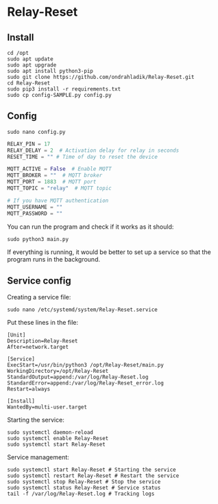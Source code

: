 # Relay-Reset

## Install

```console
cd /opt
sudo apt update
sudo apt upgrade
sudo apt install python3-pip
sudo git clone https://github.com/ondrahladik/Relay-Reset.git  
cd Relay-Reset
sudo pip3 install -r requirements.txt
sudo cp config-SAMPLE.py config.py
```

## Config
```console
sudo nano config.py
```

```python
RELAY_PIN = 17
RELAY_DELAY = 2  # Activation delay for relay in seconds
RESET_TIME = "" # Time of day to reset the device

MQTT_ACTIVE = False  # Enable MQTT
MQTT_BROKER = ""  # MQTT broker
MQTT_PORT = 1883  # MQTT port
MQTT_TOPIC = "relay"  # MQTT topic

# If you have MQTT authentication
MQTT_USERNAME = ""
MQTT_PASSWORD = ""
```
You can run the program and check if it works as it should:
```shell
sudo python3 main.py
```
If everything is running, it would be better to set up a service so that the program runs in the background.

## Service config
Creating a service file:
```shell
sudo nano /etc/systemd/system/Relay-Reset.service
```
Put these lines in the file:
```console
[Unit]
Description=Relay-Reset
After=network.target

[Service]
ExecStart=/usr/bin/python3 /opt/Relay-Reset/main.py
WorkingDirectory=/opt/Relay-Reset
StandardOutput=append:/var/log/Relay-Reset.log
StandardError=append:/var/log/Relay-Reset_error.log
Restart=always

[Install]
WantedBy=multi-user.target
```
Starting the service:
```shell
sudo systemctl daemon-reload
sudo systemctl enable Relay-Reset
sudo systemctl start Relay-Reset
```
Service management:
```shell
sudo systemctl start Relay-Reset # Starting the service
sudo systemctl restart Relay-Reset # Restart the service
sudo systemctl stop Relay-Reset # Stop the service
sudo systemctl status Relay-Reset # Service status
tail -f /var/log/Relay-Reset.log # Tracking logs
```
